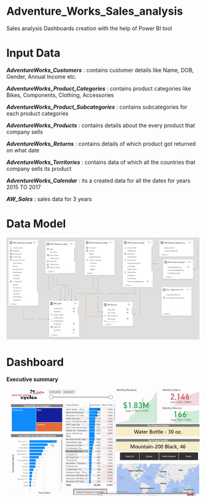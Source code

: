 # Adventure_Works_Sales_analysis
Sales analysis Dashboards creation with the help of Power BI tool

# Input Data
***AdventureWorks_Customers*** : contains customer details like Name, DOB, Gender, Annual Income etc. 

***AdventureWorks_Product_Categories*** : contains product categories like Bikes, Components, Clothing, Accessories

***AdventureWorks_Product_Subcategories*** : contains subcategories for each product categories

***AdventureWorks_Products*** : contains details about the every product that company sells

***AdventureWorks_Returns*** : contains details of which product got returned on what date

***AdventureWorks_Territories*** : contains data of which all the countries that company sells its product

***AdventureWorks_Calendar*** : its a created data for all the dates for years 2015 TO 2017

***AW_Sales*** : sales data for 3 years

# Data Model

![alt text](https://github.com/aravind-etagi/Adventure_Works_Sales_analysis/blob/main/output/Model_schema.PNG)

# Dashboard

**Executive summary**

![alt text](https://github.com/aravind-etagi/Adventure_Works_Sales_analysis/blob/main/output/Executive%20summary.gif)

